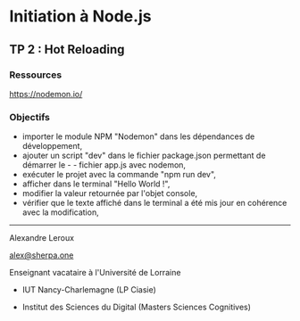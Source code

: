 # Initiation à Node.js

## TP 2 : Hot Reloading

### Ressources

https://nodemon.io/

### Objectifs

- importer le module NPM "Nodemon" dans les dépendances de développement,
- ajouter un script "dev" dans le fichier package.json permettant de démarrer le - - fichier app.js avec nodemon,
- exécuter le projet avec la commande "npm run dev",
- afficher dans le terminal "Hello World !",
- modifier la valeur retournée par l'objet console,
- vérifier que le texte affiché dans le terminal a été mis jour en cohérence avec la modification,

---

Alexandre Leroux

alex@sherpa.one

Enseignant vacataire à l'Université de Lorraine

- IUT Nancy-Charlemagne (LP Ciasie)

- Institut des Sciences du Digital (Masters Sciences Cognitives)
